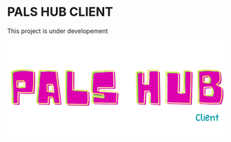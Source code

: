 # PALS HUB CLIENT

This project is under developement


![Logo](https://raw.githubusercontent.com/itxsoumya/images/main/palshubclient.png)

